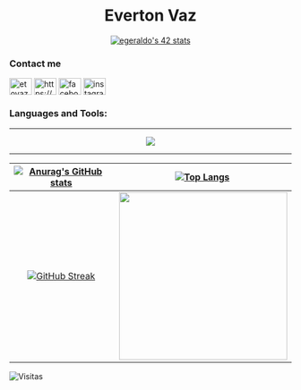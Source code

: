 <h1 align="center">Everton Vaz</h1>

<p align="center" >
<a href="https://github.com/JaeSeoKim/badge42"><img src="https://badge42.vercel.app/api/v2/clk1frjdc004908mhk2togjaz/stats?cursusId=21&coalitionId=undefined" alt="egeraldo's 42 stats" /></a>
</p>
<h3>Contact me</h3>
<p align="left">
<a href="https://etovaz.web@gmail.com" target="blank"><img align="center" src="https://img.icons8.com/color/344/gmail-new.svg" alt="etovaz.web@gmail.com" height="30" width="40" /></a>
<a href="https://www.linkedin.com/in/everton-vaz-181b8017a/" target="blank"><img align="center" src="https://raw.githubusercontent.com/rahuldkjain/github-profile-readme-generator/master/src/images/icons/Social/linked-in-alt.svg" alt="https://www.linkedin.com/in/everton-vaz-181b8017a/" height="30" width="40" /></a>
<a href="https://fb.com/etovaz" target="blank"><img align="center" src="https://raw.githubusercontent.com/rahuldkjain/github-profile-readme-generator/master/src/images/icons/Social/facebook.svg" alt="facebook.com/etovaz" height="30" width="40" /></a>
<a href="https://instagram.com/etovaz" target="blank"><img align="center" src="https://raw.githubusercontent.com/rahuldkjain/github-profile-readme-generator/master/src/images/icons/Social/instagram.svg" alt="instagram.com/etovaz" height="30" width="40" /></a>
</p>

<h3 align="left">Languages and Tools:</h3>

---
<p align="center">
  <a href="https://skillicons.dev">
    <img src="https://skillicons.dev/icons?i=javascript,angular,typescript,c,git,python,django,tensorflow,dotnet,linux,mysql,postgresql" />
  </a>
</p>

---

[![Anurag's GitHub stats](https://github-readme-stats.vercel.app/api?username=evertonvaz&show_icons=true&theme=gotham&locale=pt-br&hide_border=true)](https://github.com/anuraghazra/github-readme-stats)|[![Top Langs](https://github-readme-stats.vercel.app/api/top-langs/?username=evertonvaz&show_icons=true&theme=gotham&locale=pt-br&hide_border=true)](https://github.com/anuraghazra/github-readme-stats)
:---: | :---:
[![GitHub Streak](https://github-readme-streak-stats.herokuapp.com/?user=evertonvaz&theme=gotham&&area=true&hide_border=true)](https://git.io/streak-stats)|<img align="right" width="300" src="https://i2.wp.com/allhtaccess.info/wp-content/uploads/2018/03/programming.gif?fit=1281%2C716&ssl=1" />
![Visitas](https://profile-counter.glitch.me/evertonvaz/count.svg)



<!--
**EvertonVaz/EvertonVaz** is a ✨ _special_ ✨ repository because its `README.md` (this file) appears on your GitHub profile.

Here are some ideas to get you started:

- 🔭 I’m currently working on ...
- 🌱 I’m currently learning ...
- 👯 I’m looking to collaborate on ...
- 🤔 I’m looking for help with ...
- 💬 Ask me about ...
- 📫 How to reach me: ...
- 😄 Pronouns: ...
- ⚡ Fun fact: ...
-->
